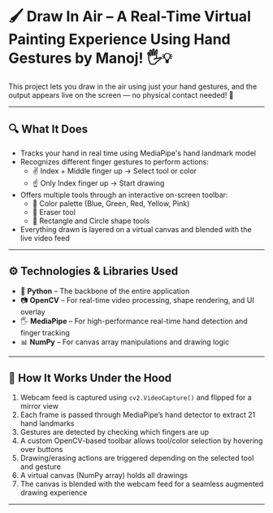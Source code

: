 # 🖌️ Draw In Air – A Real-Time Virtual Painting Experience Using Hand Gestures by Manoj! 🖐💡

This project lets you draw in the air using just your hand gestures, and the output appears live on the screen — no physical contact needed! 🚀

---

## 🔍 What It Does

- Tracks your hand in real time using MediaPipe's hand landmark model  
- Recognizes different finger gestures to perform actions:
  - ✌️ Index + Middle finger up → Select tool or color  
  - ☝️ Only Index finger up → Start drawing  
- Offers multiple tools through an interactive on-screen toolbar:
  - 🎨 Color palette (Blue, Green, Red, Yellow, Pink)  
  - 🧽 Eraser tool  
  - 📏 Rectangle and Circle shape tools  
- Everything drawn is layered on a virtual canvas and blended with the live video feed

---

## ⚙️ Technologies & Libraries Used

- 🐍 **Python** – The backbone of the entire application  
- 📷 **OpenCV** – For real-time video processing, shape rendering, and UI overlay  
- 🖐️ **MediaPipe** – For high-performance real-time hand detection and finger tracking  
- 📊 **NumPy** – For canvas array manipulations and drawing logic

---

## 🧠 How It Works Under the Hood

1. Webcam feed is captured using `cv2.VideoCapture()` and flipped for a mirror view  
2. Each frame is passed through MediaPipe’s hand detector to extract 21 hand landmarks  
3. Gestures are detected by checking which fingers are up  
4. A custom OpenCV-based toolbar allows tool/color selection by hovering over buttons  
5. Drawing/erasing actions are triggered depending on the selected tool and gesture  
6. A virtual canvas (NumPy array) holds all drawings  
7. The canvas is blended with the webcam feed for a seamless augmented drawing experience

---


